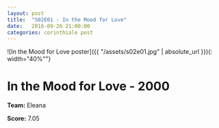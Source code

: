 ```yaml
---
layout: post
title:  "S02E01 - In the Mood for Love"
date:   2016-09-26 21:00:00
categories: corinthiale post
---
```


![In the Mood for Love poster]({{ "/assets/s02e01.jpg" | absolute_url }}){: width="40%""}

# **In the Mood for Love** - 2000

**Team:** Eleana

**Score:** 7.05

